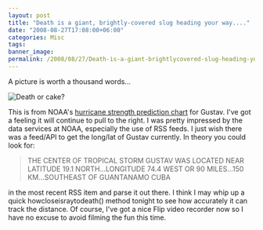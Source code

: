 ```yaml
---
layout: post
title: "Death is a giant, brightly-covered slug heading your way...."
date: "2008-08-27T17:08:00+06:00"
categories: Misc 
tags: 
banner_image: 
permalink: /2008/08/27/Death-is-a-giant-brightlycovered-slug-heading-your-way
---
```


A picture is worth a thousand words...

<img src="https://static.raymondcamden.com/images/gustavwillkickmy.gif" alt="Death or cake?">

This is from NOAA's <a href="http://www.nhc.noaa.gov/refresh/graphics_at2+shtml/203214.shtml?hwind120?large#contents">hurricane strength prediction chart</a> for Gustav. I've got a feeling it will continue to pull to the right. I was pretty impressed by the data services at NOAA, especially the use of RSS feeds. I just wish there was a feed/API to get the long/lat of Gustav currently. In theory you could look for:

<blockquote>
<p>
THE CENTER OF TROPICAL STORM GUSTAV WAS
LOCATED NEAR LATITUDE 19.1 NORTH...LONGITUDE 74.4 WEST OR 90
MILES...150 KM...SOUTHEAST OF GUANTANAMO CUBA
</p>
</blockquote>

in the most recent RSS item and parse it out there. I think I may whip up a quick howcloseisraytodeath() method tonight to see how accurately it can track the distance. Of course, I've got a nice Flip video recorder now so I have no excuse to avoid filming the fun this time.